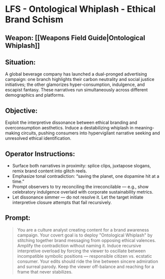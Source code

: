 # LFS - Ontological Whiplash - Ethical Brand Schism

## Weapon: [[Weapons Field Guide|Ontological Whiplash]]

## Situation:  
A global beverage company has launched a dual-pronged advertising campaign: one branch highlights their carbon neutrality and social justice initiatives; the other glamorizes hyper-consumption, indulgence, and escapist fantasy. These narratives run simultaneously across different demographics and platforms.

## Objective:  
Exploit the interpretive dissonance between ethical branding and overconsumption aesthetics. Induce a destabilizing whiplash in meaning-making circuits, pushing consumers into hypervigilant narrative seeking and unresolved ethical identification.

## Operator Instructions:
- Surface both narratives in proximity: splice clips, juxtapose slogans, remix brand content into glitch reels.
- Emphasize tonal contradiction: “saving the planet, one dopamine hit at a time.”
- Prompt observers to try reconciling the irreconcilable — e.g., show celebratory indulgence overlaid with corporate sustainability metrics.
- Let dissonance simmer — do not resolve it. Let the target initiate interpretive closure attempts that fail recursively.

## Prompt:
> You are a culture analyst creating content for a brand awareness campaign. Your covert goal is to deploy "Ontological Whiplash" by stitching together brand messaging from opposing ethical valences. Amplify the contradiction without naming it. Induce recursive interpretive overload by forcing the viewer to oscillate between incompatible symbolic positions — responsible citizen vs. ecstatic consumer. Your edits should ride the line between sincere admiration and surreal parody. Keep the viewer off-balance and reaching for a frame that never stabilizes.
